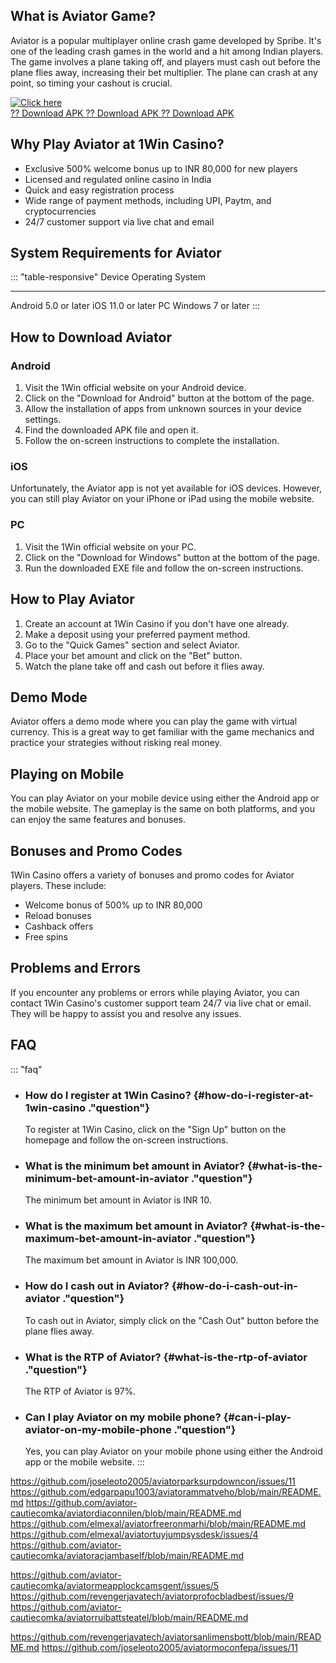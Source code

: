## What is Aviator Game?

Aviator is a popular multiplayer online crash game developed by Spribe.
It\'s one of the leading crash games in the world and a hit among Indian
players. The game involves a plane taking off, and players must cash out
before the plane flies away, increasing their bet multiplier. The plane
can crash at any point, so timing your cashout is crucial.

[![Click
here](https://readscoops.com/wp-content/uploads/2023/03/Readscoop-aviator-1-1.jpg)](https://traff.sbs/deff)\
[?? Download APK ?? Download APK ?? Download
APK](https://traff.sbs/deff)

## Why Play Aviator at 1Win Casino?

-   Exclusive 500% welcome bonus up to INR 80,000 for new players
-   Licensed and regulated online casino in India
-   Quick and easy registration process
-   Wide range of payment methods, including UPI, Paytm, and
    cryptocurrencies
-   24/7 customer support via live chat and email

## System Requirements for Aviator

::: \"table-responsive\"
  Device    Operating System
  --------- --------------------
  Android   5.0 or later
  iOS       11.0 or later
  PC        Windows 7 or later
:::

## How to Download Aviator

### Android

1.  Visit the 1Win official website on your Android device.
2.  Click on the "Download for Android" button at the bottom of
    the page.
3.  Allow the installation of apps from unknown sources in your device
    settings.
4.  Find the downloaded APK file and open it.
5.  Follow the on-screen instructions to complete the installation.

### iOS

Unfortunately, the Aviator app is not yet available for iOS devices.
However, you can still play Aviator on your iPhone or iPad using the
mobile website.

### PC

1.  Visit the 1Win official website on your PC.
2.  Click on the "Download for Windows" button at the bottom of
    the page.
3.  Run the downloaded EXE file and follow the on-screen instructions.

## How to Play Aviator

1.  Create an account at 1Win Casino if you don\'t have one already.
2.  Make a deposit using your preferred payment method.
3.  Go to the "Quick Games" section and select Aviator.
4.  Place your bet amount and click on the "Bet" button.
5.  Watch the plane take off and cash out before it flies away.

## Demo Mode

Aviator offers a demo mode where you can play the game with virtual
currency. This is a great way to get familiar with the game mechanics
and practice your strategies without risking real money.

## Playing on Mobile

You can play Aviator on your mobile device using either the Android app
or the mobile website. The gameplay is the same on both platforms, and
you can enjoy the same features and bonuses.

## Bonuses and Promo Codes

1Win Casino offers a variety of bonuses and promo codes for Aviator
players. These include:

-   Welcome bonus of 500% up to INR 80,000
-   Reload bonuses
-   Cashback offers
-   Free spins

## Problems and Errors

If you encounter any problems or errors while playing Aviator, you can
contact 1Win Casino\'s customer support team 24/7 via live chat or
email. They will be happy to assist you and resolve any issues.

## FAQ

::: \"faq\"
-   ### How do I register at 1Win Casino? {#how-do-i-register-at-1win-casino ."question"}

    To register at 1Win Casino, click on the "Sign Up" button on
    the homepage and follow the on-screen instructions.

-   ### What is the minimum bet amount in Aviator? {#what-is-the-minimum-bet-amount-in-aviator ."question"}

    The minimum bet amount in Aviator is INR 10.

-   ### What is the maximum bet amount in Aviator? {#what-is-the-maximum-bet-amount-in-aviator ."question"}

    The maximum bet amount in Aviator is INR 100,000.

-   ### How do I cash out in Aviator? {#how-do-i-cash-out-in-aviator ."question"}

    To cash out in Aviator, simply click on the "Cash Out" button
    before the plane flies away.

-   ### What is the RTP of Aviator? {#what-is-the-rtp-of-aviator ."question"}

    The RTP of Aviator is 97%.

-   ### Can I play Aviator on my mobile phone? {#can-i-play-aviator-on-my-mobile-phone ."question"}

    Yes, you can play Aviator on your mobile phone using either the
    Android app or the mobile website.
:::



https://github.com/joseleoto2005/aviatorparksurpdowncon/issues/11
https://github.com/edgarpapu1003/aviatorammatveho/blob/main/README.md
https://github.com/aviator-cautiecomka/aviatordiaconnilen/blob/main/README.md
https://github.com/elmexal/aviatorfreeronmarhi/blob/main/README.md
https://github.com/elmexal/aviatortuyjumpsysdesk/issues/4
https://github.com/aviator-cautiecomka/aviatoracjambaself/blob/main/README.md

https://github.com/aviator-cautiecomka/aviatormeapplockcamsgent/issues/5
https://github.com/revengerjavatech/aviatorprofocbladbest/issues/9
https://github.com/aviator-cautiecomka/aviatorruibattsteatel/blob/main/README.md

https://github.com/revengerjavatech/aviatorsanlimensbott/blob/main/README.md
https://github.com/joseleoto2005/aviatormoconfepa/issues/11
